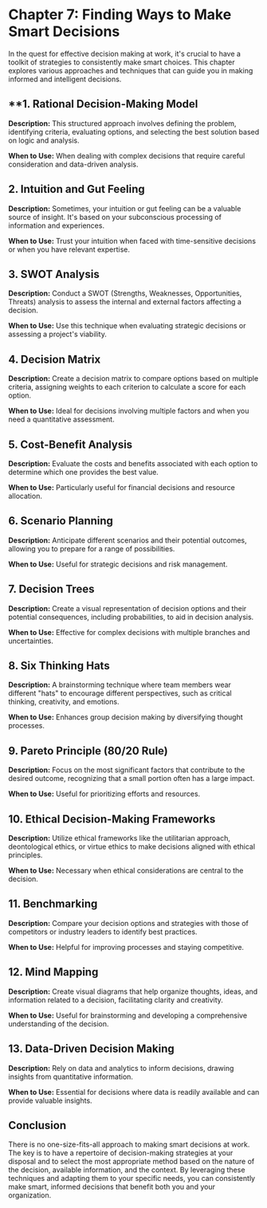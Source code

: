 Chapter 7: Finding Ways to Make Smart Decisions
===============================================

In the quest for effective decision making at work, it's crucial to have a toolkit of strategies to consistently make smart choices. This chapter explores various approaches and techniques that can guide you in making informed and intelligent decisions.

\*\*1. **Rational Decision-Making Model**
-----------------------------------------

**Description:** This structured approach involves defining the problem, identifying criteria, evaluating options, and selecting the best solution based on logic and analysis.

**When to Use:** When dealing with complex decisions that require careful consideration and data-driven analysis.

**2. Intuition and Gut Feeling**
--------------------------------

**Description:** Sometimes, your intuition or gut feeling can be a valuable source of insight. It's based on your subconscious processing of information and experiences.

**When to Use:** Trust your intuition when faced with time-sensitive decisions or when you have relevant expertise.

**3. SWOT Analysis**
--------------------

**Description:** Conduct a SWOT (Strengths, Weaknesses, Opportunities, Threats) analysis to assess the internal and external factors affecting a decision.

**When to Use:** Use this technique when evaluating strategic decisions or assessing a project's viability.

**4. Decision Matrix**
----------------------

**Description:** Create a decision matrix to compare options based on multiple criteria, assigning weights to each criterion to calculate a score for each option.

**When to Use:** Ideal for decisions involving multiple factors and when you need a quantitative assessment.

**5. Cost-Benefit Analysis**
----------------------------

**Description:** Evaluate the costs and benefits associated with each option to determine which one provides the best value.

**When to Use:** Particularly useful for financial decisions and resource allocation.

**6. Scenario Planning**
------------------------

**Description:** Anticipate different scenarios and their potential outcomes, allowing you to prepare for a range of possibilities.

**When to Use:** Useful for strategic decisions and risk management.

**7. Decision Trees**
---------------------

**Description:** Create a visual representation of decision options and their potential consequences, including probabilities, to aid in decision analysis.

**When to Use:** Effective for complex decisions with multiple branches and uncertainties.

**8. Six Thinking Hats**
------------------------

**Description:** A brainstorming technique where team members wear different "hats" to encourage different perspectives, such as critical thinking, creativity, and emotions.

**When to Use:** Enhances group decision making by diversifying thought processes.

**9. Pareto Principle (80/20 Rule)**
------------------------------------

**Description:** Focus on the most significant factors that contribute to the desired outcome, recognizing that a small portion often has a large impact.

**When to Use:** Useful for prioritizing efforts and resources.

**10. Ethical Decision-Making Frameworks**
------------------------------------------

**Description:** Utilize ethical frameworks like the utilitarian approach, deontological ethics, or virtue ethics to make decisions aligned with ethical principles.

**When to Use:** Necessary when ethical considerations are central to the decision.

**11. Benchmarking**
--------------------

**Description:** Compare your decision options and strategies with those of competitors or industry leaders to identify best practices.

**When to Use:** Helpful for improving processes and staying competitive.

**12. Mind Mapping**
--------------------

**Description:** Create visual diagrams that help organize thoughts, ideas, and information related to a decision, facilitating clarity and creativity.

**When to Use:** Useful for brainstorming and developing a comprehensive understanding of the decision.

**13. Data-Driven Decision Making**
-----------------------------------

**Description:** Rely on data and analytics to inform decisions, drawing insights from quantitative information.

**When to Use:** Essential for decisions where data is readily available and can provide valuable insights.

**Conclusion**
--------------

There is no one-size-fits-all approach to making smart decisions at work. The key is to have a repertoire of decision-making strategies at your disposal and to select the most appropriate method based on the nature of the decision, available information, and the context. By leveraging these techniques and adapting them to your specific needs, you can consistently make smart, informed decisions that benefit both you and your organization.
